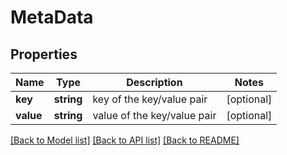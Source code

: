# MetaData

## Properties
Name | Type | Description | Notes
------------ | ------------- | ------------- | -------------
**key** | **string** | key of the key/value pair | [optional] 
**value** | **string** | value of the key/value pair | [optional] 

[[Back to Model list]](../../README.md#documentation-for-models) [[Back to API list]](../../README.md#documentation-for-api-endpoints) [[Back to README]](../../README.md)

